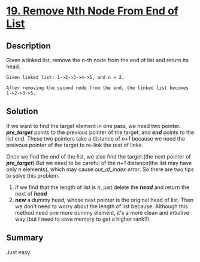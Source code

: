 # [19. Remove Nth Node From End of List](https://leetcode.com/problems/remove-nth-node-from-end-of-list/)

## Description

Given a linked list, remove the n-th node from the end of list and return its head.

```example
Given linked list: 1->2->3->4->5, and n = 2.

After removing the second node from the end, the linked list becomes 1->2->3->5.
```

## Solution
If we want to find the target element in one pass, we need two pointer. _**pre_target**_ points to the previous pointer of the target, and _**end**_ points to the list end. These two pointers take a distance of _n+1_ because we need the preivous pointer of the target to re-link the rest of links.

Once we find the end of the list, we also find the target.(the next pointer of _**pre_target**_) But we need to be careful of the _n+1_ distance(the list may have only _n_ elements), which may cause _out_of_index error_. So there are two tips to solve this problem.
1. if we find that the length of list is _n_, just delete the _**head**_ and return the next of _**head**_
2. **new** a dummy head, whose next pointer is the original head of list. Then we don't need to worry about the length of list because. Although this method need one more dummy element, it's a more clean and intuitive way (but I need to save memory to get a higher rank!!).


## Summary
Just easy.
